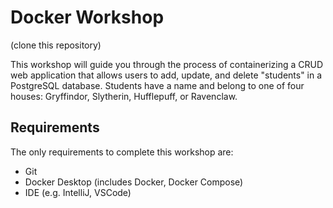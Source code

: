 # Docker Workshop

(clone this repository)

This workshop will guide you through the process of containerizing a CRUD web application that allows users to add, update, and delete "students" in a PostgreSQL database. Students have a name and belong to one of four houses: Gryffindor, Slytherin, Hufflepuff, or Ravenclaw.

## Requirements

The only requirements to complete this workshop are:

- Git
- Docker Desktop (includes Docker, Docker Compose)
- IDE (e.g. IntelliJ, VSCode)